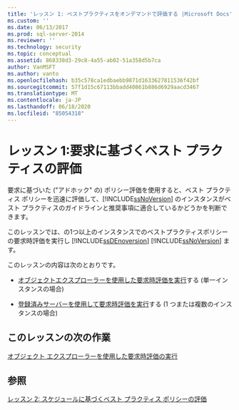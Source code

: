 ```yaml
---
title: 'レッスン 1: ベストプラクティスをオンデマンドで評価する |Microsoft Docs'
ms.custom: ''
ms.date: 06/13/2017
ms.prod: sql-server-2014
ms.reviewer: ''
ms.technology: security
ms.topic: conceptual
ms.assetid: 868338d3-29c8-4a55-ab02-51a358d5b7ca
author: VanMSFT
ms.author: vanto
ms.openlocfilehash: b35c578ca1edbaebb9871d1633627811536f42bf
ms.sourcegitcommit: 57f1d15c67113bbadd40861b886d6929aacd3467
ms.translationtype: MT
ms.contentlocale: ja-JP
ms.lasthandoff: 06/18/2020
ms.locfileid: "85054318"
---
```

# <a name="lesson-1-evaluate-best-practices-on-an-on-demand-basis"></a>レッスン 1:要求に基づくベスト プラクティスの評価
  要求に基づいた ("アドホック" の) ポリシー評価を使用すると、ベスト プラクティス ポリシーを迅速に評価して、[!INCLUDE[ssNoVersion](../includes/ssnoversion-md.md)] のインスタンスがベスト プラクティスのガイドラインと推奨事項に適合しているかどうかを判断できます。  
  
 このレッスンでは、の1つ以上のインスタンスでのベストプラクティスポリシーの要求時評価を実行し [!INCLUDE[ssDEnoversion](../includes/ssdenoversion-md.md)] [!INCLUDE[ssNoVersion](../includes/ssnoversion-md.md)] ます。  
  
 このレッスンの内容は次のとおりです。  
  
-   [オブジェクトエクスプローラーを使用した要求時評価を実行](../ssms/object/object-explorer.md)する (単一インスタンスの場合)  
  
-   [登録済みサーバーを使用して要求時評価を実行](../../2014/tutorials/perform-an-on-demand-evaluation-by-using-registered-servers.md)する (1 つまたは複数のインスタンスの場合)  
  
## <a name="next-task-in-lesson"></a>このレッスンの次の作業  
 [オブジェクト エクスプローラーを使用した要求時評価の実行](../ssms/object/object-explorer.md)  
  
## <a name="see-also"></a>参照  
 [レッスン 2: スケジュールに基づくベスト プラクティス ポリシーの評価](../../2014/tutorials/lesson-2-evaluate-best-practices-policies-on-a-scheduled-basis.md)  
  
  
